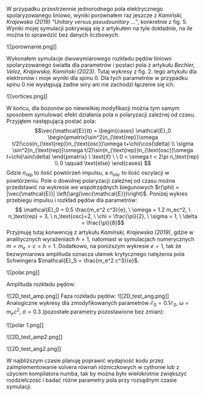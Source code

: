 W przypadku przestrzennie jednorodnego pola elektrycznego spolaryzowanego liniowo, wyniki porównałem raz jeszcze z *Kamiński, Krajewska (2019) "Unitary versus pseudounitary ..."*, konkretnie z fig. 5. Wyniki mojej symulacji pokrywają się z artykułem na tyle dokładnie, na ile można to sprawdzić bez danych liczbowych. 

![[porownanie.png]]

Wykonałem symulacje dwuwymiarowego rozkładu pędów liniowo spolaryzowanego światła dla parametrów i postaci pola z artykułu *Bechler, Velez, Krajewska, Kamiński (2023)*. Tutaj wykresy z fig. 2. tego artykułu dla elektronów i moje wyniki dla spinu 0. Dla tych parametrów w przypadku spinu 0 nie występują żadne wiry ani nie zachodzi łączenie się ich.

![[vortices.png]]

W końcu, dla bozonów po niewielkiej modyfikacji można tym samym sposobem symulować efekt działania pola o polaryzacji zależnej od czasu. Przyjąłem następującą postać pola:
$$\vec{\mathcal{E}}(t) = \begin{cases} \mathcal{E}_0 \begin{pmatrix}\sin^2(n_{\text{rep}}\omega t/2)\cos(n_{\text{rep}}n_{\text{osc}}\omega t+\chi)\cos(\delta) \\ \sigma \sin^2(n_{\text{rep}}\omega t/2)\sin(n_{\text{rep}}n_{\text{osc}}\omega t+\chi)\sin(\delta) \end{pmatrix} \ \text{if} \ \ 0 < \omega t < 2\pi n_\text{rep} \\ 0 \qquad \text{else} \end{cases} $$ 
Gdzie $n_{\text{rep}}$ to ilość powtórzeń impulsu, a $n_{\text{osc}}$ to ilość oscylacji w powtórzeniu.
Pole o dowolnej polaryzacji zależnej od czasu można przedstawić na wykresie we współrzędnych biegunowych $r(\phi) = |\vec{\mathcal{E}}| \left(\arg(\vec{\mathcal{E}})\right)$. Poniżej wykres przebiegu impulsu i rozkład pędów dla parametrów:
$$ \mathcal{E}_0 = 0.5  \frac{m_e^2 c^3}{e}, \ \omega = 1.2 m_ec^2, \ n_\text{rep} = 3, \ n_\text{osc}=2, \ \chi = \frac{\pi}{2}, \ \sigma = 1, \ \delta = \frac{\pi}{8}$$
Przyjmuję tutaj konwencję z artykułu *Kamiński, Krajewska (2019)*, gdzie w analitycznych wyrażeniach $\hbar = 1$, natomiast w symulacjach numerycznych $m = m_e = c = h = 1$.
Dodatkowo, na poniższym wykresie $e=1$, tak że bezwymiarowa amplituda oznacza ułamek krytycznego natężenia pola Schwingera $\mathcal{E}_S = \frac{m_e^2 c^3}{e}$.

![[polar.png]]

Amplituda rozkładu pędów:

![[2D_test_amp.png]]
Faza rozkładu pędów:
![[2D_test_ang.png]]
Analogiczne wykresy dla zmodyfikowanych parametrów $\mathcal{E}_0 = 0.1 \mathcal{E}_S, \ \omega = m_e c^2, \  \sigma = 0.3$ (pozostałe parametry pozostawione bez zmian):

![[polar 1.png]]

![[2D_test_amp2.png]]

![[2D_test_ang2.png]]

W najbliższym czasie planuję poprawić wydajność kodu przez zaimplementowanie solvera równań różniczkowych w cythonie lub z użyciem kompilatora numba, tak by można było wielokrotnie zwiększyć rozdzielczość i badać różne parametry pola przy rozsądnym czasie symulacji.